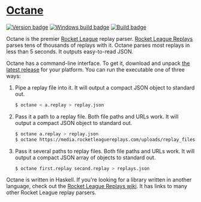 # [Octane][]

[![Version badge][]][version]
[![Windows build badge][]][windows build]
[![Build badge][]][build]

Octane is the premier [Rocket League][] replay parser. [Rocket League
Replays][] parses tens of thousands of replays with it. Octane parses most
replays in less than 5 seconds. It outputs easy-to-read JSON.

Octane has a command-line interface. To get it, download and unpack [the latest
release][] for your platform. You can run the executable one of three ways:

1.  Pipe a replay file into it. It will output a compact JSON object to
    standard out.

    ``` sh
    $ octane < a.replay > replay.json
    ```

2.  Pass it a path to a replay file. Both file paths and URLs work. It will
    output a compact JSON object to standard out.

    ``` sh
    $ octane a.replay > replay.json
    $ octane https://media.rocketleaguereplays.com/uploads/replay_files/9A06783F4FEA7AFF3D8298A3E5A412F5.replay > replay.json
    ```

3.  Pass it several paths to replay files. Both file paths and URLs work. It
    will output a compact JSON array of objects to standard out.

    ``` sh
    $ octane first.replay second.replay > replays.json
    ```

Octane is written in Haskell. If you're looking for a library written in
another language, check out the [Rocket League Replays wiki][]. It has links to
many other Rocket League replay parsers.

[Octane]: https://github.com/tfausak/octane
[Version badge]: https://www.stackage.org/package/octane/badge/nightly?label=version
[version]: https://www.stackage.org/nightly/package/octane
[Windows build badge]: https://ci.appveyor.com/api/projects/status/github/tfausak/octane?branch=main&svg=true
[windows build]: https://ci.appveyor.com/project/TaylorFausak/octane
[Build badge]: https://travis-ci.org/tfausak/octane.svg?branch=main
[build]: https://travis-ci.org/tfausak/octane
[Rocket League]: http://www.rocketleaguegame.com
[Rocket League Replays]: https://www.rocketleaguereplays.com/replays/
[the latest release]: https://github.com/tfausak/octane/releases/latest
[Rocket League Replays wiki]: https://github.com/rocket-league-replays/rocket-league-replays/wiki/Rocket-League-Replay-Parsers
